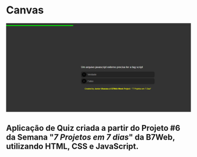 # Canvas

![Screenshot](screenshot.png)

## Aplicação de Quiz criada a partir do Projeto #6 da Semana **"*7 Projetos em 7 dias*"** da **B7Web**, utilizando HTML, CSS e JavaScript.